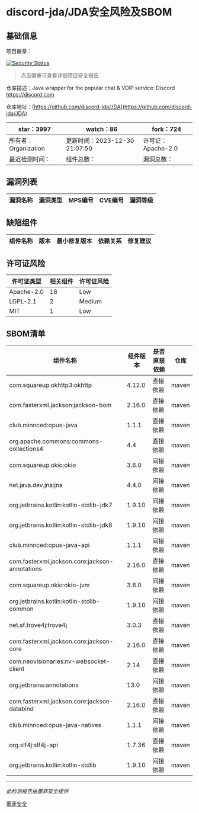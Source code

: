 # discord-jda/JDA安全风险及SBOM

## 基础信息

项目徽章：

[![Security Status](https://www.murphysec.com/platform3/v31/badge/1741523523595980800.svg)](https://www.murphysec.com/console/report/1741523511348613120/1741523523595980800)

> 点击徽章可查看详细项目安全报告

仓库描述：Java wrapper for the popular chat & VOIP service: Discord https://discord.com

仓库地址：[https://github.com/discord-jda/JDA](https://github.com/discord-jda/JDA)

| star：3997 | watch：86 | fork：724 |
| ----------- | -------------- | ------------ |
| 所有者：Organization | 更新时间：2023-12-30 21:07:50 | 许可证：Apache-2.0 |
| 最近检测时间： | 组件总数： | 漏洞总数： |




## 漏洞列表

| 漏洞名称 | 漏洞类型 | MPS编号 | CVE编号 | 漏洞等级 |
| ------- | ------ | ------- | ------ | ----- |





## 缺陷组件

| 组件名称 | 版本 | 最小修复版本 | 依赖关系 | 修复建议 |
| -------- | ---- | ------------ | -------- | -------- |





## 许可证风险

| 许可证类型 | 相关组件 | 许可证风险 |
| ---------- | -------- | ---------- |
|Apache-2.0|18|Low|
|LGPL-2.1|2|Medium|
|MIT|1|Low|




## SBOM清单

| 组件名称 | 组件版本 | 是否直接依赖 | 仓库 |
| -------- | -------- | ------------ | ---- |
|com.squareup.okhttp3:okhttp|4.12.0|直接依赖|maven|
|com.fasterxml.jackson:jackson-bom|2.16.0|直接依赖|maven|
|club.minnced:opus-java|1.1.1|直接依赖|maven|
|org.apache.commons:commons-collections4|4.4|直接依赖|maven|
|com.squareup.okio:okio|3.6.0|间接依赖|maven|
|net.java.dev.jna:jna|4.4.0|间接依赖|maven|
|org.jetbrains.kotlin:kotlin-stdlib-jdk7|1.9.10|间接依赖|maven|
|org.jetbrains.kotlin:kotlin-stdlib-jdk8|1.9.10|间接依赖|maven|
|club.minnced:opus-java-api|1.1.1|间接依赖|maven|
|com.fasterxml.jackson.core:jackson-annotations|2.16.0|直接依赖|maven|
|com.squareup.okio:okio-jvm|3.6.0|间接依赖|maven|
|org.jetbrains.kotlin:kotlin-stdlib-common|1.9.10|间接依赖|maven|
|net.sf.trove4j:trove4j|3.0.3|直接依赖|maven|
|com.fasterxml.jackson.core:jackson-core|2.16.0|直接依赖|maven|
|com.neovisionaries:nv-websocket-client|2.14|直接依赖|maven|
|org.jetbrains:annotations|13.0|间接依赖|maven|
|com.fasterxml.jackson.core:jackson-databind|2.16.0|直接依赖|maven|
|club.minnced:opus-java-natives|1.1.1|间接依赖|maven|
|org.slf4j:slf4j-api|1.7.36|直接依赖|maven|
|org.jetbrains.kotlin:kotlin-stdlib|1.9.10|间接依赖|maven|


------

*此检测报告由墨菲安全提供*

[墨菲安全](www.murphysec.com)